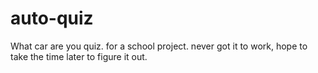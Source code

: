 # auto-quiz
What car are you quiz.
for a school project.  never got it to work, hope to take the time later to figure it out.
